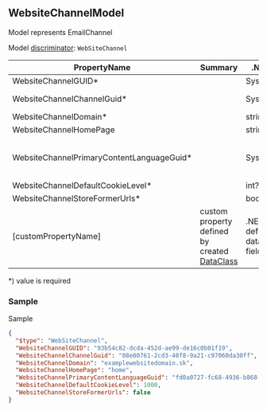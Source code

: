 <!-- generated file with tool "Kentico.Xperience.UMT.DocUtils" - edited through template "UmtModel.cshtml" -->
## WebsiteChannelModel
Model represents EmailChannel

Model [discriminator](../UmtModel.md#discriminator): `WebSiteChannel`

|PropertyName|Summary|.NET Type|Notes|
|---|---|---|---|
|WebsiteChannelGUID\*||System.Guid?|[UniqueId](../UmtModel.md#UniqueId)|
|WebsiteChannelChannelGuid\*||System.Guid?|Reference to [ChannelInfo](../References.md#ChannelInfo) on property WebsiteChannelChannelID **required**|
|WebsiteChannelDomain\*||string?||
|WebsiteChannelHomePage||string?||
|WebsiteChannelPrimaryContentLanguageGuid\*||System.Guid?|Reference to [ContentLanguageInfo](../References.md#ContentLanguageInfo) on property WebsiteChannelPrimaryContentLanguageID **required**|
|WebsiteChannelDefaultCookieLevel\*||int?||
|WebsiteChannelStoreFormerUrls\*||bool?||
|[customPropertyName]|custom property defined by created [DataClass](./DataClassModel.md)|.NET type defined by data class field||

<p>*) value is required</p>


### Sample
Sample
```json
{
  "$type": "WebSiteChannel",
  "WebsiteChannelGUID": "93b54c82-dcda-452d-ae99-de16c0b01f19",
  "WebsiteChannelChannelGuid": "08e00761-2cd3-40f8-9a21-c97060da30ff",
  "WebsiteChannelDomain": "examplewebsitedomain.sk",
  "WebsiteChannelHomePage": "home",
  "WebsiteChannelPrimaryContentLanguageGuid": "fd0a0727-fc68-4936-b868-119df0f0ad7a",
  "WebsiteChannelDefaultCookieLevel": 1000,
  "WebsiteChannelStoreFormerUrls": false
}
```
